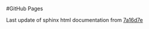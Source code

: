 #GitHub Pages

Last update of sphinx html documentation from [7a16d7e](https://github.com/uibcdf/OpenMolecularSystems/tree/7a16d7e4165dd5a7aa8951a29c28a2b500eb65ff)
